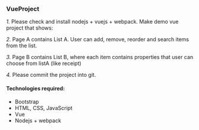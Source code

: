 ### VueProject 
 
*1.* Please check and  install  nodejs + vuejs + webpack.
Make demo vue project that shows:

*2.* Page A contains List A. User can add, remove, reorder and search items from the list.

*3.* Page B contains List B, where each item contains properties that user can choose from listA (like receipt)

*4.* Please commit the project into git.


#### Technologies required:
* Bootstrap 
* HTML, CSS, JavaScript
* Vue
* Nodejs + webpack
